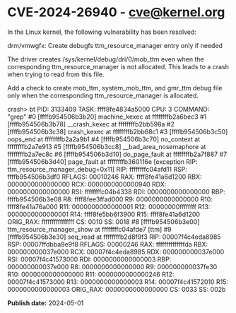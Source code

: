 # CVE-2024-26940 - cve@kernel.org

In the Linux kernel, the following vulnerability has been resolved:

drm/vmwgfx: Create debugfs ttm_resource_manager entry only if needed

The driver creates /sys/kernel/debug/dri/0/mob_ttm even when the
corresponding ttm_resource_manager is not allocated.
This leads to a crash when trying to read from this file.

Add a check to create mob_ttm, system_mob_ttm, and gmr_ttm debug file
only when the corresponding ttm_resource_manager is allocated.

crash> bt
PID: 3133409  TASK: ffff8fe4834a5000  CPU: 3    COMMAND: "grep"
 #0 [ffffb954506b3b20] machine_kexec at ffffffffb2a6bec3
 #1 [ffffb954506b3b78] __crash_kexec at ffffffffb2bb598a
 #2 [ffffb954506b3c38] crash_kexec at ffffffffb2bb68c1
 #3 [ffffb954506b3c50] oops_end at ffffffffb2a2a9b1
 #4 [ffffb954506b3c70] no_context at ffffffffb2a7e913
 #5 [ffffb954506b3cc8] __bad_area_nosemaphore at ffffffffb2a7ec8c
 #6 [ffffb954506b3d10] do_page_fault at ffffffffb2a7f887
 #7 [ffffb954506b3d40] page_fault at ffffffffb360116e
    [exception RIP: ttm_resource_manager_debug+0x11]
    RIP: ffffffffc04afd11  RSP: ffffb954506b3df0  RFLAGS: 00010246
    RAX: ffff8fe41a6d1200  RBX: 0000000000000000  RCX: 0000000000000940
    RDX: 0000000000000000  RSI: ffffffffc04b4338  RDI: 0000000000000000
    RBP: ffffb954506b3e08   R8: ffff8fee3ffad000   R9: 0000000000000000
    R10: ffff8fe41a76a000  R11: 0000000000000001  R12: 00000000ffffffff
    R13: 0000000000000001  R14: ffff8fe5bb6f3900  R15: ffff8fe41a6d1200
    ORIG_RAX: ffffffffffffffff  CS: 0010  SS: 0018
 #8 [ffffb954506b3e00] ttm_resource_manager_show at ffffffffc04afde7 [ttm]
 #9 [ffffb954506b3e30] seq_read at ffffffffb2d8f9f3
    RIP: 00007f4c4eda8985  RSP: 00007ffdbba9e9f8  RFLAGS: 00000246
    RAX: ffffffffffffffda  RBX: 000000000037e000  RCX: 00007f4c4eda8985
    RDX: 000000000037e000  RSI: 00007f4c41573000  RDI: 0000000000000003
    RBP: 000000000037e000   R8: 0000000000000000   R9: 000000000037fe30
    R10: 0000000000000000  R11: 0000000000000246  R12: 00007f4c41573000
    R13: 0000000000000003  R14: 00007f4c41572010  R15: 0000000000000003
    ORIG_RAX: 0000000000000000  CS: 0033  SS: 002b

**Publish date:** 2024-05-01
